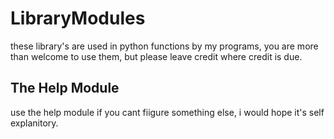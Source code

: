 # LibraryModules
these library's are used in python functions by my programs,
you are more than welcome to use them, but please leave credit where credit is due.

## The Help Module
use the help module if you cant fiigure something else, i would hope it's self explanitory.
